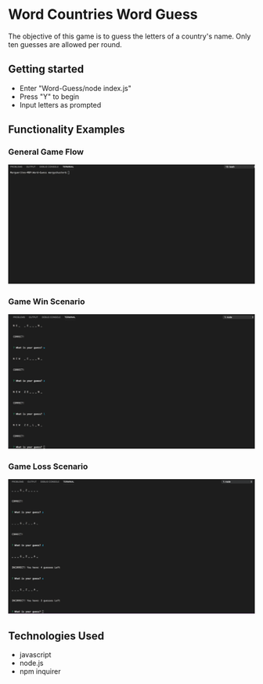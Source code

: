 # Word Countries Word Guess

The objective of this game is to guess the letters of a country's name.  Only ten guesses are allowed per round. 

## Getting started 

* Enter "Word-Guess/node index.js" 
* Press "Y" to begin
* Input letters as prompted

## Functionality Examples
### General Game Flow
![Gif of Spotify No Arg](https://raw.githubusercontent.com/mshuster4/Word-Guess/master/images/app-flow.gif)
### Game Win Scenario
![Gif of Spotify No Arg](https://raw.githubusercontent.com/mshuster4/Word-Guess/master/images/win.gif)
### Game Loss Scenario
![Gif of Spotify No Arg](https://raw.githubusercontent.com/mshuster4/Word-Guess/master/images/loss.gif)

## Technologies Used

* javascript
* node.js
* npm inquirer 